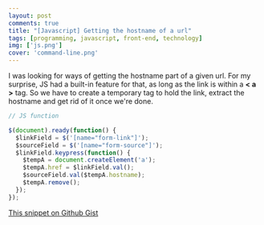 ```yaml
---
layout: post
comments: true
title: "[Javascript] Getting the hostname of a url"
tags: [programming, javascript, front-end, technology]
img: ['js.png']
cover: 'command-line.png'
---
```


I was looking for ways of getting the hostname part of a given url. For my surprise, JS had a built-in feature for that, as long as the link is within a **< a >** tag. So we have to create a temporary tag to hold the link, extract the hostname and get rid of it once we're done.

```js
// JS function

$(document).ready(function() {
  $linkField = $('[name="form-link"]');
  $sourceField = $('[name="form-source"]');
  $linkField.keypress(function() {
    $tempA = document.createElement('a');
    $tempA.href = $linkField.val();
    $sourceField.val($tempA.hostname);
    $tempA.remove();
  });
});
```

[This snippet on Github Gist](https://gist.github.com/anazard/b3e70a21d58d7d48b04891fa5a4360f4)
